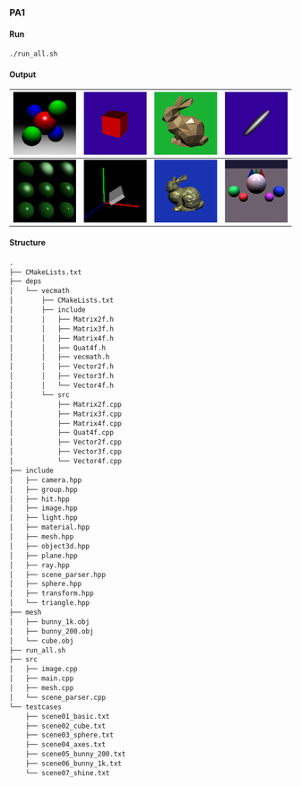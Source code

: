 ### PA1
#### Run
```bash
./run_all.sh
```
#### Output
| ![sphere](assets/sphere.png) | ![cube](assets/cube.png)                              | ![bunny_1k](assets/bunny_200.png) | ![cubes](assets/transformed_sphere.png)                  |
| ---------------------------- | ----------------------------------------------------- | --------------------------------- | -------------------------------------------------------- |
| ![shine](assets/shine.png)   | ![axes](assets/transformed_cubes-1744269775537-4.png) | ![bunny_1k](assets/bunny_1k.png)  | <img src="assets/image.png" alt="i" style="zoom:50%;" /> |

#### Structure
```txt
.
├── CMakeLists.txt
├── deps
│   └── vecmath
│       ├── CMakeLists.txt
│       ├── include
│       │   ├── Matrix2f.h
│       │   ├── Matrix3f.h
│       │   ├── Matrix4f.h
│       │   ├── Quat4f.h
│       │   ├── vecmath.h
│       │   ├── Vector2f.h
│       │   ├── Vector3f.h
│       │   └── Vector4f.h
│       └── src
│           ├── Matrix2f.cpp
│           ├── Matrix3f.cpp
│           ├── Matrix4f.cpp
│           ├── Quat4f.cpp
│           ├── Vector2f.cpp
│           ├── Vector3f.cpp
│           └── Vector4f.cpp
├── include
│   ├── camera.hpp
│   ├── group.hpp
│   ├── hit.hpp
│   ├── image.hpp
│   ├── light.hpp
│   ├── material.hpp
│   ├── mesh.hpp
│   ├── object3d.hpp
│   ├── plane.hpp
│   ├── ray.hpp
│   ├── scene_parser.hpp
│   ├── sphere.hpp
│   ├── transform.hpp
│   └── triangle.hpp
├── mesh
│   ├── bunny_1k.obj
│   ├── bunny_200.obj
│   └── cube.obj
├── run_all.sh
├── src
│   ├── image.cpp
│   ├── main.cpp
│   ├── mesh.cpp
│   └── scene_parser.cpp
└── testcases
    ├── scene01_basic.txt
    ├── scene02_cube.txt
    ├── scene03_sphere.txt
    ├── scene04_axes.txt
    ├── scene05_bunny_200.txt
    ├── scene06_bunny_1k.txt
    └── scene07_shine.txt
```